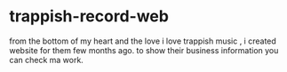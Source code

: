 # trappish-record-web
from the bottom of my heart and the love i love trappish music , i created website for them few months ago. to show their business information you can check ma work.
